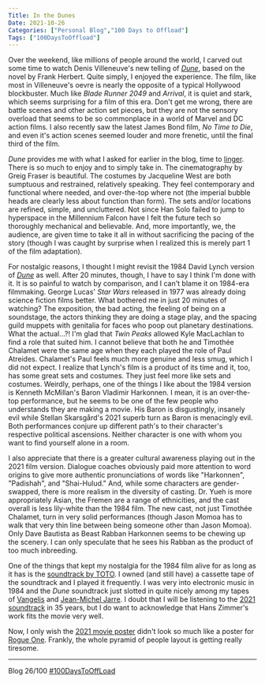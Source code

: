 ```yaml
---
Title: In the Dunes
Date: 2021-10-26
Categories: ["Personal Blog","100 Days to Offload"]
Tags: ["100DaysToOffload"]
---
```


Over the weekend, like millions of people around the world, I carved out some time to watch Denis Villeneuve's new telling of [*Dune*](https://www.imdb.com/title/tt1160419/), based on the novel by Frank Herbert. Quite simply, I enjoyed the experience. The film, like most in Villeneuve's oevre is nearly the opposite of a typical Hollywood blockbuster. Much like *Blade Runner 2049* and *Arrival*, it is quiet and stark, which seems surprising for a film of this era. Don't get me wrong, there are battle scenes and other action set pieces, but they are not the sensory overload that seems to be so commonplace in a world of Marvel and DC action films. I also recently saw the latest James Bond film, *No Time to Die*, and even it's action scenes seemed louder and more frenetic, until the final third of the film.

*Dune* provides me with what I asked for earlier in the blog, time to [linger](https://hutscripts.neocities.org/#2021-09-12a-longing-to-linger-part-1). There is so much to enjoy and to simply take in. The cinematography by Greig Fraser is beautiful. The costumes by Jacqueline West are both sumptuous and restrained, relatively speaking. They feel contemporary and functional where needed, and over-the-top where not (the imperial bubble heads are clearly less about function than form). The sets and/or locations are refined, simple, and uncluttered. Not since Han Solo failed to jump to hyperspace in the Millennium Falcon have I felt the future tech so thoroughly mechanical and believable. And, more importantly, we, the audience, are given time to take it all in without sacrificing the pacing of the story (though I was caught by surprise when I realized this is merely part 1 of the film adaptation). 

For nostalgic reasons, I thought I might revisit the 1984 David Lynch version of [*Dune*](https://www.imdb.com/title/tt0087182/) as well. After 20 minutes, though, I have to say I think I'm done with it. It is so painful to watch by comparison, and I can't blame it on 1984-era filmmaking. George Lucas' *Star Wars* released in 1977 was already doing science fiction films better. What bothered me in just 20 minutes of watching? The exposition, the bad acting, the feeling of being on a soundstage, the actors thinking they are doing a stage play, and the spacing guild muppets with genitalia for faces who poop out planetary destinations. What the actual...?! I'm glad that *Twin Peaks* allowed Kyle MacLachlan to find a role that suited him. I cannot believe that both he and Timothée Chalamet were the same age when they each played the role of Paul Atreides. Chalamet's Paul feels much more genuine and less smug, which I did not expect. I realize that Lynch's film is a product of its time and it, too, has some great sets and costumes. They just feel more like sets and costumes. Weirdly, perhaps, one of the things I like about the 1984 version is Kenneth McMillan's Baron Vladimir Harkonnen. I mean, it is an over-the-top performance, but he seems to be one of the few people who understands they are making a movie. His Baron is disgustingly, insanely evil while Stellan Skarsgård's 2021 superb turn as Baron is menacingly evil. Both performances conjure up different path's to their character's respective political ascensions. Neither character is one with whom you want to find yourself alone in a room.
 
I also appreciate that there is a greater cultural awareness playing out in the 2021 film version. Dialogue coaches obviously paid more attention to word origins to give more authentic pronunciations of words like "Harkonnen", "Padishah", and "Shai-Hulud." And, while some characters are gender-swapped, there is more realism in the diversity of casting. Dr. Yueh is more appropriately Asian, the Fremen are a range of ethnicities, and the cast overall is less lily-white than the 1984 film. The new cast, not just Timothée Chalamet, turn in very solid performances (though Jason Momoa has to walk that very thin line between being someone other than Jason Momoa). Only Dave Bautista as Beast Rabban Harkonnen seems to be chewing up the scenery. I can only speculate that he sees his Rabban as the product of too much inbreeding.

One of the things that kept my nostalgia for the 1984 film alive for as long as it has is the [soundtrack by TOTO](https://open.spotify.com/album/5C6579KEvJj9AWaZtjSflC?si=G4Ak1EqbSiucXXu8GAk9uQ). I owned (and still have) a cassette tape of the soundtrack and I played it frequently. I was very into electronic music in 1984 and the *Dune* soundtrack just slotted in quite nicely among my tapes of [Vangelis](https://open.spotify.com/album/79IlwWTziJbkzjN8qio1KC?si=5hmCeEviQhywFNtLAhWPQg) and [Jean-Michel Jarre](https://open.spotify.com/album/3e7TxckusgnC1AYnAqbl2z?si=3DD3HwVVRH2MR8fLWNa5Ng). I doubt that I will be listening to the [2021 soundtrack](https://open.spotify.com/album/56k8ay5oE5apR61WIeE4wQ?si=UZ_tz3d6T7SqKE6uOKQl1g) in 35 years, but I do want to acknowledge that Hans Zimmer's work fits the movie very well.

Now, I only wish the [2021 movie poster](https://image.tmdb.org/t/p/original/2sxSn0jjjQoIIZfZjC6j5GZkMVR.jpg) didn't look so much like a poster for [Rogue One](https://image.tmdb.org/t/p/original/63d7jKclLJWzZJaYZorbGVsDaqa.jpg). Frankly, the whole pyramid of people layout is getting really tiresome. 

***
Blog 26/100 [#100DaysToOffLoad](https://100daystooffload.com)

